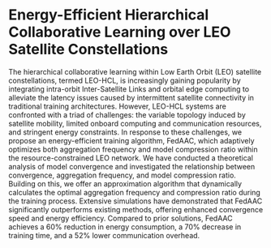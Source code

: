 # Energy-Efficient Hierarchical Collaborative Learning over LEO Satellite Constellations

The hierarchical collaborative learning within Low Earth Orbit (LEO) satellite constellations, termed LEO-HCL, is increasingly gaining popularity by integrating intra-orbit Inter-Satellite Links and orbital edge computing to alleviate the latency issues caused by intermittent satellite connectivity in traditional training architectures. 
However, LEO-HCL systems are confronted with a triad of challenges: the variable topology induced by satellite mobility, limited onboard computing and communication resources, and stringent energy constraints. 
In response to these challenges, we propose an energy-efficient training algorithm, FedAAC, which adaptively optimizes both aggregation frequency and model compression ratio within the resource-constrained LEO network. We have conducted a theoretical analysis of model convergence and investigated the relationship between convergence, aggregation frequency, and model compression ratio. 
Building on this, we offer an approximation algorithm that dynamically calculates the optimal aggregation frequency and compression ratio during the training process. 
Extensive simulations have demonstrated that FedAAC significantly outperforms existing methods, offering enhanced convergence speed and energy efficiency. 
Compared to prior solutions, FedAAC achieves a 60% reduction in energy consumption, a 70% decrease in training time, and a 52% lower communication overhead.
